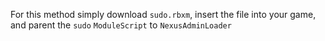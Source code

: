 For this method simply download `sudo.rbxm`, insert the file into your game, and parent the `sudo` `ModuleScript` to `NexusAdminLoader`
